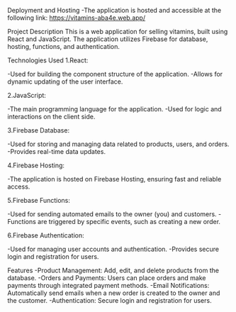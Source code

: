 Deployment and Hosting -The application is hosted and accessible at the following link: https://vitamins-aba4e.web.app/

Project Description
This is a web application for selling vitamins, built using React and JavaScript. The application utilizes Firebase for database, hosting, functions, and authentication.

Technologies Used
1.React:

-Used for building the component structure of the application.
-Allows for dynamic updating of the user interface.

2.JavaScript:

-The main programming language for the application.
-Used for logic and interactions on the client side.

3.Firebase Database:

-Used for storing and managing data related to products, users, and orders.
-Provides real-time data updates.

4.Firebase Hosting:

-The application is hosted on Firebase Hosting, ensuring fast and reliable access.

5.Firebase Functions:

-Used for sending automated emails to the owner (you) and customers.
-Functions are triggered by specific events, such as creating a new order.

6.Firebase Authentication:

-Used for managing user accounts and authentication.
-Provides secure login and registration for users.

Features
-Product Management: Add, edit, and delete products from the database.
-Orders and Payments: Users can place orders and make payments through integrated payment methods.
-Email Notifications: Automatically send emails when a new order is created to the owner and the customer.
-Authentication: Secure login and registration for users.


